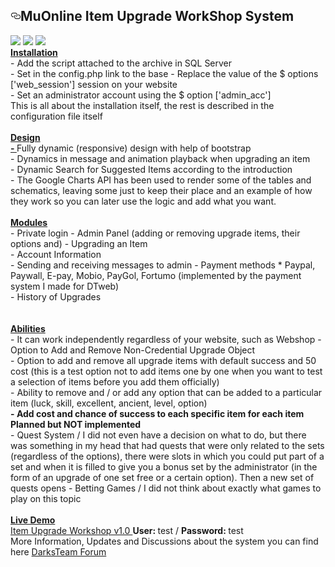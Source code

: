 
<article class="markdown-body entry-content" itemprop="text"><h1><a id="user-content-dtweb-20-muonline-all-seasons" class="anchor" aria-hidden="true" href="#dtweb-20-muonline-all-seasons"><svg class="octicon octicon-link" viewBox="0 0 16 16" version="1.1" width="16" height="16" aria-hidden="true"><path fill-rule="evenodd" d="M4 9h1v1H4c-1.5 0-3-1.69-3-3.5S2.55 3 4 3h4c1.45 0 3 1.69 3 3.5 0 1.41-.91 2.72-2 3.25V8.59c.58-.45 1-1.27 1-2.09C10 5.22 8.98 4 8 4H4c-.98 0-2 1.22-2 2.5S3 9 4 9zm9-3h-1v1h1c1 0 2 1.22 2 2.5S13.98 12 13 12H9c-.98 0-2-1.22-2-2.5 0-.83.42-1.64 1-2.09V6.25c-1.09.53-2 1.84-2 3.25C6 11.31 7.55 13 9 13h4c1.45 0 3-1.69 3-3.5S14.5 6 13 6z"></path></svg></a>MuOnline Item Upgrade WorkShop System</h1>

<img src="https://i.gyazo.com/240369537db327f8257a666ba4795cd0.png">
<img src="https://i.gyazo.com/245351dc7ee1a095fb45a1d918b3d08f.png">
<img src="https://i.gyazo.com/6878bbfea6e78ef1d32d66a25c4405f8.jpg">

<br>
<b> <span style = "text-decoration: underline"> Installation </span> </b> <br>
- Add the script attached to the archive in SQL Server <br>
- Set in the config.php link to the base
- Replace the value of the $ options ['web_session'] session on your website <br>
- Set an administrator account using the $ option ['admin_acc'] <br>
This is all about the installation itself, the rest is described in the configuration file itself
<br>
<br>
<b> <span style = "text-decoration: underline"> Design </ span> <br>
- </b> Fully dynamic (responsive) design with help of bootstrap <br>
- Dynamics in message and animation playback when upgrading an item <br>
- Dynamic Search for Suggested Items according to the introduction <br>
- The Google Charts API has been used to render some of the tables and schematics, leaving some just to keep their place and an example of how they work so you can later use the logic and add what you want.
<br>
<br>
<b> <span style = "text-decoration: underline"> Modules </span> </b> <br>
- Private login
- Admin Panel (adding or removing upgrade items, their options and)
- Upgrading an Item <br>
- Account Information <br>
- Sending and receiving messages to admin
- Payment methods * Paypal, Paywall, E-pay, Mobio, PayGol, Fortumo (implemented by the payment system I made for DTweb) <br>
- History of Upgrades <br>
<br>
<br>
<b> <span style = "text-decoration: underline"> Abilities </ span> </b> <br>
- It can work independently regardless of your website, such as Webshop
- Option to Add and Remove Non-Credential Upgrade Object <br>
- Option to add and remove all upgrade items with default success and 50 cost (this is a test option not to add items one by one when you want to test a selection of items before you add them officially) <br>
- Ability to remove and / or add any option that can be added to a particular item (luck, skill, excellent, ancient, level, option) <br>
<b> - </b> <b> Add cost and chance of success to each specific item for each item </ b> </ span> <span style = "color: rgb > <br>
- Option to reduce the object level in case of unsuccessful upgrade (for example, if 12 will drop it from 0 to +11) <br>
- An option to delete an item if the upgrade failed
<br>
<b> <span style = "text-decoration: underline"> Planned but NOT implemented </span> </b> <br>
- Quest System / I did not even have a decision on what to do, but there was something in my head that had quests that were only related to the sets (regardless of the options), there were slots in which you could put part of a set and when it is filled to give you a bonus set by the administrator (in the form of an upgrade of one set free or a certain option). Then a new set of quests opens
- Betting Games / I did not think about exactly what games to play on this topic
<br>
<br>
<b> <span style = "text-decoration: underline"> Live Demo </span> </b> <br>
<a href="http://185.40.20.149" target="_blank" class="link link--external" rel="nofollow noopener"> Item Upgrade Workshop v1.0 </a> <b>User: </b> test  / <b> Password: </b> test  <br>
 More Information, Updates and Discussions about the system you can find here <a href="https://darksteam.net/threads/item-upgrade-warehouse.24218/"> DarksTeam Forum </a>
<br>

</article>

